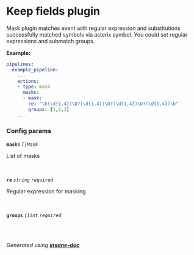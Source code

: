 # Keep fields plugin
Mask plugin matches event with regular expression and substitutions successfully matched symbols via asterix symbol.
You could set regular expressions and submatch groups.

**Example:**
```yaml
pipelines:
  example_pipeline:
    ...
    actions:
    - type: mask
      masks:
      - mask:
        re: "\b(\d{1,4})\D?(\d{1,4})\D?(\d{1,4})\D?(\d{1,4})\b"
        groups: [1,2,3]
    ...
```


### Config params
**`masks`** *`[]Mask`* 

List of masks

<br>

**`re`** *`string`* *`required`* 

Regular expression for masking

<br>

**`groups`** *`[]int`* *`required`* 


<br>


<br>*Generated using [__insane-doc__](https://github.com/vitkovskii/insane-doc)*